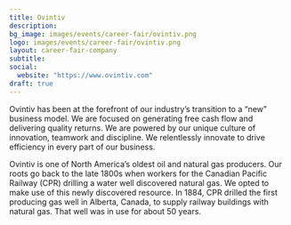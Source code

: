 ```yaml
---
title: Ovintiv
description:
bg_image: images/events/career-fair/ovintiv.png
logo: images/events/career-fair/ovintiv.png
layout: career-fair-company
subtitle:
social:
  website: "https://www.ovintiv.com"
draft: true
---
```


Ovintiv has been at the forefront of our industry’s transition to a “new” business model. We are focused on generating free cash flow and delivering quality returns.
We are powered by our unique culture of innovation, teamwork and discipline. We relentlessly innovate to drive efficiency in every part of our business.

Ovintiv is one of North America’s oldest oil and natural gas producers. Our roots go back to the late 1800s when workers for the Canadian Pacific Railway (CPR) drilling a water well discovered natural gas. We opted to make use of this newly discovered resource. In 1884, CPR drilled the first producing gas well in Alberta, Canada, to supply railway buildings with natural gas. That well was in use for about 50 years.
